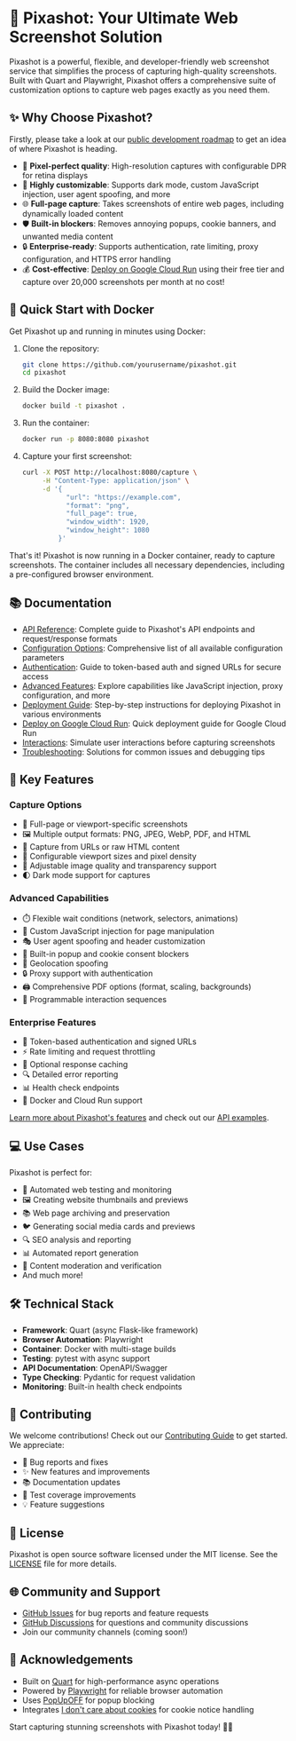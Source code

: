 # 📸 Pixashot: Your Ultimate Web Screenshot Solution

Pixashot is a powerful, flexible, and developer-friendly web screenshot service that simplifies the process of capturing high-quality screenshots. Built with Quart and Playwright, Pixashot offers a comprehensive suite of customization options to capture web pages exactly as you need them.

## ✨ Why Choose Pixashot?

Firstly, please take a look at our [public development roadmap](ROADMAP.md) to get an idea of where Pixashot is heading.

- 🎨 **Pixel-perfect quality**: High-resolution captures with configurable DPR for retina displays
- 🔧 **Highly customizable**: Supports dark mode, custom JavaScript injection, user agent spoofing, and more
- 🌐 **Full-page capture**: Takes screenshots of entire web pages, including dynamically loaded content
- 🛡️ **Built-in blockers**: Removes annoying popups, cookie banners, and unwanted media content
- 🔒 **Enterprise-ready**: Supports authentication, rate limiting, proxy configuration, and HTTPS error handling
- 💰 **Cost-effective**: [Deploy on Google Cloud Run](docs/deploy-from-dockerhub.md) using their free tier and capture over 20,000 screenshots per month at no cost!

## 🚀 Quick Start with Docker

Get Pixashot up and running in minutes using Docker:

1. Clone the repository:
   ```bash
   git clone https://github.com/yourusername/pixashot.git
   cd pixashot
   ```

2. Build the Docker image:
   ```bash
   docker build -t pixashot .
   ```

3. Run the container:
   ```bash
   docker run -p 8080:8080 pixashot
   ```

4. Capture your first screenshot:
   ```bash
   curl -X POST http://localhost:8080/capture \
        -H "Content-Type: application/json" \
        -d '{
              "url": "https://example.com",
              "format": "png",
              "full_page": true,
              "window_width": 1920,
              "window_height": 1080
            }'
   ```

That's it! Pixashot is now running in a Docker container, ready to capture screenshots. The container includes all necessary dependencies, including a pre-configured browser environment.

## 📚 Documentation

- [API Reference](docs/api-reference.md): Complete guide to Pixashot's API endpoints and request/response formats
- [Configuration Options](docs/configuration.md): Comprehensive list of all available configuration parameters
- [Authentication](docs/authentication.md): Guide to token-based auth and signed URLs for secure access
- [Advanced Features](docs/advanced.md): Explore capabilities like JavaScript injection, proxy configuration, and more
- [Deployment Guide](docs/deployment.md): Step-by-step instructions for deploying Pixashot in various environments
- [Deploy on Google Cloud Run](docs/deploy-from-dockerhub.md): Quick deployment guide for Google Cloud Run
- [Interactions](docs/interactions.md): Simulate user interactions before capturing screenshots
- [Troubleshooting](docs/troubleshooting.md): Solutions for common issues and debugging tips

## 🌟 Key Features

### Capture Options
- 📸 Full-page or viewport-specific screenshots
- 🖼️ Multiple output formats: PNG, JPEG, WebP, PDF, and HTML
- 📄 Capture from URLs or raw HTML content
- 📱 Configurable viewport sizes and pixel density
- 🎨 Adjustable image quality and transparency support
- 🌓 Dark mode support for captures

### Advanced Capabilities
- ⏱️ Flexible wait conditions (network, selectors, animations)
- 🧰 Custom JavaScript injection for page manipulation
- 🎭 User agent spoofing and header customization
- 🚫 Built-in popup and cookie consent blockers
- 📍 Geolocation spoofing
- 🔒 Proxy support with authentication
- 🖨️ Comprehensive PDF options (format, scaling, backgrounds)
- 🤖 Programmable interaction sequences

### Enterprise Features
- 🔑 Token-based authentication and signed URLs
- ⚡ Rate limiting and request throttling
- 💾 Optional response caching
- 🔍 Detailed error reporting
- 📊 Health check endpoints
- 🐳 Docker and Cloud Run support

[Learn more about Pixashot's features](docs/features.md) and check out our [API examples](docs/api-examples.md).

## 💻 Use Cases

Pixashot is perfect for:

- 🧪 Automated web testing and monitoring
- 🖼️ Creating website thumbnails and previews
- 📚 Web page archiving and preservation
- 🐦 Generating social media cards and previews
- 🔍 SEO analysis and reporting
- 📊 Automated report generation
- 🔄 Content moderation and verification
- And much more!

## 🛠️ Technical Stack

- **Framework**: Quart (async Flask-like framework)
- **Browser Automation**: Playwright
- **Container**: Docker with multi-stage builds
- **Testing**: pytest with async support
- **API Documentation**: OpenAPI/Swagger
- **Type Checking**: Pydantic for request validation
- **Monitoring**: Built-in health check endpoints

## 🤝 Contributing

We welcome contributions! Check out our [Contributing Guide](docs/contributing.md) to get started. We appreciate:

- 🐛 Bug reports and fixes
- ✨ New features and improvements
- 📚 Documentation updates
- 🧪 Test coverage improvements
- 💡 Feature suggestions

## 📄 License

Pixashot is open source software licensed under the MIT license. See the [LICENSE](LICENSE) file for more details.

## 🌐 Community and Support

- [GitHub Issues](https://github.com/yourusername/pixashot/issues) for bug reports and feature requests
- [GitHub Discussions](https://github.com/yourusername/pixashot/discussions) for questions and community discussions
- Join our community channels (coming soon!)

## 🙏 Acknowledgements

- Built on [Quart](https://quart.palletsprojects.com/) for high-performance async operations
- Powered by [Playwright](https://playwright.dev/) for reliable browser automation
- Uses [PopUpOFF](https://chromewebstore.google.com/detail/popupoff-popup-and-overla/ifnkdbpmgkdbfklnbfidaackdenlmhgh) for popup blocking
- Integrates [I don't care about cookies](https://chromewebstore.google.com/detail/i-dont-care-about-cookies/fihnjjcciajhdojfnbdddfaoknhalnja) for cookie notice handling

Start capturing stunning screenshots with Pixashot today! 🚀📸